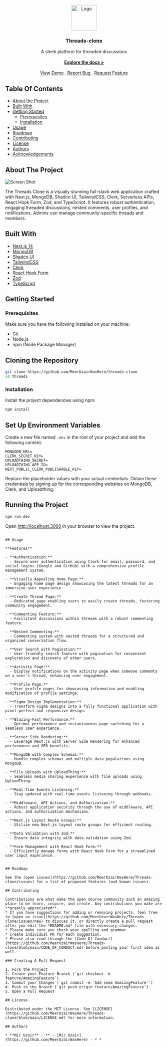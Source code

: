 <br/>
<p align="center">
  <a href="https://github.com/MeerUzairWasHere/Threads-clone">
    <img src="https://res.cloudinary.com/dkozeltxi/image/upload/v1705165530/portfolio/enq5tgy7dq9wf3q62du2.svg" alt="Logo" width="80" height="80">
  </a>

  <h3 align="center">Threads-clone</h3>

  <p align="center">
    A sleek platform for threaded discussions
    <br/>
    <br/>
    <a href="https://github.com/MeerUzairWasHere/Threads-clone"><strong>Explore the docs »</strong></a>
    <br/>
    <br/>
    <a href="https://github.com/MeerUzairWasHere/Threads-clone">View Demo</a>
    .
    <a href="https://github.com/MeerUzairWasHere/Threads-clone/issues">Report Bug</a>
    .
    <a href="https://github.com/MeerUzairWasHere/Threads-clone/issues">Request Feature</a>
  </p>
</p>



## Table Of Contents

* [About the Project](#about-the-project)
* [Built With](#built-with)
* [Getting Started](#getting-started)
  * [Prerequisites](#prerequisites)
  * [Installation](#installation)
* [Usage](#usage)
* [Roadmap](#roadmap)
* [Contributing](#contributing)
* [License](#license)
* [Authors](#authors)
* [Acknowledgements](#acknowledgements)

## About The Project

![Screen Shot](https://res.cloudinary.com/dkozeltxi/image/upload/v1705165530/portfolio/rxrpjgghzvuwp47rvc9b.png)

The Threads Clone is a visually stunning full-stack web application crafted with Next.js, MongoDB, Shadcn UI, TailwindCSS, Clerk, Serverless APIs, React Hook Form, Zod, and TypeScript. It features robust authentication, engaging threaded discussions, nested comments, user profiles, and notifications. Admins can manage community-specific threads and members. 

## Built With


* [Next.js 14](https://nextjs.org/)
* [MongoDB](https://www.mongodb.com/)
* [Shadcn UI](https://ui.shadcn.com/)
* [TailwindCSS](https://tailwindcss.com/)
* [Clerk](https://clerk.dev/)
* [React Hook Form](https://react-hook-form.com/)
* [Zod](https://github.com/colinhacks/zod)
* [TypeScript](https://www.typescriptlang.org/)

## Getting Started


### Prerequisites

Make sure you have the following installed on your machine:

- Git
- Node.js
- npm (Node Package Manager)

## Cloning the Repository

```sh
git clone https://github.com/MeerUzairWasHere/threads-clone
cd threads
```



### Installation

Install the project dependencies using npm:

```sh
npm install
```

## Set Up Environment Variables

Create a new file named `.env` in the root of your project and add the following content:

```env
MONGODB_URL=
CLERK_SECRET_KEY=
UPLOADTHING_SECRET=
UPLOADTHING_APP_ID=
NEXT_PUBLIC_CLERK_PUBLISHABLE_KEY=
```

Replace the placeholder values with your actual credentials. Obtain these credentials by signing up for the corresponding websites on MongoDB, Clerk, and Uploadthing.

## Running the Project

```sh
npm run dev
```

Open [http://localhost:3000](http://localhost:3000) in your browser to view the project.
```

## Usage

**Features**

- **Authentication:**
  - Secure user authentication using Clerk for email, password, and social logins (Google and GitHub) with a comprehensive profile management system.

- **Visually Appealing Home Page:**
  - Engaging home page design showcasing the latest threads for an immersive user experience.

- **Create Thread Page:**
  - Dedicated page enabling users to easily create threads, fostering community engagement.

- **Commenting Feature:**
  - Facilitate discussions within threads with a robust commenting feature.

- **Nested Commenting:**
  - Commenting system with nested threads for a structured and organized conversation flow.

- **User Search with Pagination:**
  - User-friendly search feature with pagination for convenient exploration and discovery of other users.

- **Activity Page:**
  - Display notifications on the activity page when someone comments on a user's thread, enhancing user engagement.

- **Profile Page:**
  - User profile pages for showcasing information and enabling modification of profile settings.

- **Figma Design Implementation:**
  - Transform Figma designs into a fully functional application with pixel-perfect and responsive design.

- **Blazing-Fast Performance:**
  - Optimal performance and instantaneous page switching for a seamless user experience.

- **Server Side Rendering:**
  - Leverage Next.js with Server Side Rendering for enhanced performance and SEO benefits.

- **MongoDB with Complex Schemas:**
  - Handle complex schemas and multiple data populations using MongoDB.

- **File Uploads with UploadThing:**
  - Seamless media sharing experience with file uploads using UploadThing.

- **Real-Time Events Listening:**
  - Stay updated with real-time events listening through webhooks.

- **Middleware, API Actions, and Authorization:**
  - Robust application security through the use of middleware, API actions, and authorization mechanisms.

- **Next.js Layout Route Groups:**
  - Utilize new Next.js layout route groups for efficient routing.

- **Data Validation with Zod:**
  - Ensure data integrity with data validation using Zod.

- **Form Management with React Hook Form:**
  - Efficiently manage forms with React Hook Form for a streamlined user input experience.


## Roadmap

See the [open issues](https://github.com/MeerUzairWasHere/Threads-clone/issues) for a list of proposed features (and known issues).

## Contributing

Contributions are what make the open source community such an amazing place to be learn, inspire, and create. Any contributions you make are **greatly appreciated**.
* If you have suggestions for adding or removing projects, feel free to [open an issue](https://github.com/MeerUzairWasHere/Threads-clone/issues/new) to discuss it, or directly create a pull request after you edit the *README.md* file with necessary changes.
* Please make sure you check your spelling and grammar.
* Create individual PR for each suggestion.
* Please also read through the [Code Of Conduct](https://github.com/MeerUzairWasHere/Threads-clone/blob/main/CODE_OF_CONDUCT.md) before posting your first idea as well.

### Creating A Pull Request

1. Fork the Project
2. Create your Feature Branch (`git checkout -b feature/AmazingFeature`)
3. Commit your Changes (`git commit -m 'Add some AmazingFeature'`)
4. Push to the Branch (`git push origin feature/AmazingFeature`)
5. Open a Pull Request

## License

Distributed under the MIT License. See [LICENSE](https://github.com/MeerUzairWasHere/Threads-clone/blob/main/LICENSE.md) for more information.

## Authors

* **Mir Uzair** - ** - [Mir Uzair](https://github.com/MeerUzairWasHere) - * *

